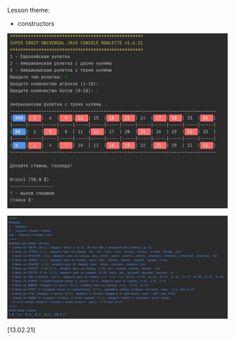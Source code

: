 Lesson theme:
- constructors

![alt text](roulette_screenshot1.jpg)

![alt text](roulette_screenshot2_help.jpg)

[13.02.21] 




